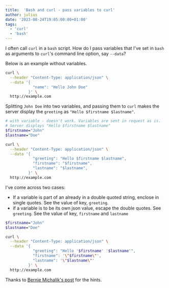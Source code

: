 ```yaml
---
title:  'Bash and curl - pass variables to curl'
author: julius
date: '2023-08-24T19:05:00:00+01:00'
tags:
  - 'curl'
  - 'bash'
---
```


I often call `curl` in a `bash` script.
How do I pass variables that I've set in `bash` as arguments to `curl`'s command line option, say `--data`?

Below is an example without variables.

```bash
curl \
  --header "Content-Type: application/json" \
  --data '{
            "name": "Hello John Doe" 
          }' \
  http://example.com
```

Splitting `John Doe` into two variables, and passing them to `curl` makes the server display the `greeting` as `"Hello $firstname $lastname"`.

```bash
# with variable - doesn't work. Variables are sent in request as is.
# Server displays "Hello $firstname $lastname"
$firstname="John"
$lastname="Doe"

curl \
  --header "Content-Type: application/json" \
  --data '{
            "greeting": "Hello $firstname $lastname",
            "firstname": "$firstname",
            "lastname": "$lastname",
          }' \
  http://example.com
```

I've come across two cases:

- If a variable is part of an already in a double quoted string, enclose in single quotes. 
See the value of key, `greeting`.
- if a variable is to be its own json value, escape the double quotes. See `greeting`. 
See the value of key, `firstname` and `lastname`

```bash
$firstname="John"
$lastname="Doe"

curl \
  --header "Content-Type: application/json" \
  --data '{
            "greeting": "Hello '$firstname' '$lastname'",
            "firstname": '\"$firstname\"',
            "lastname": '\"$lastname\"'
          }' \
  http://example.com
```

Thanks to [ Bernie Michalik's post](https://smartpeopleiknow.com/2021/11/12/if-you-are-writing-a-bash-script-to-call-a-curl-command-and-you-want-to-pass-variable-values-to-it-read-this) for the hints.
